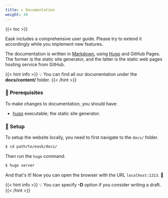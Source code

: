 ```yaml
---
title: ✒️ Documentation
weight: 30
---
```


{{< toc >}}

Eask includes a comprehensive user guide. Please try to extend it accordingly while
you implement new features.

The documentation is written in [Markdown](https://gohugo.io/), using [Hugo]() and GitHub Pages.
The former is the static site generator, and the latter is the static web pages hosting service
from GitHub.

{{< hint info >}}
💡 You can find all our documentation under the **docs/content/** folder.
{{< /hint >}}

### 🚩 Prerequisites

To make changes to documentation, you should have:

* [hugo](https://gohugo.io/getting-started/quick-start/#step-1-install-hugo)
executable; the static site generator.

### 📐 Setup

To setup the website locally, you need to first navigate to the `docs/` folder.

```sh
$ cd path/to/eask/docs/
```

Then run the `hugo` command:

```sh
$ hugo server
```

And that's it! Now you can open the browser with the URL `localhost:1313`. 🎉

{{< hint info >}}
💡 You can specify **-D** option if you consider writing a draft.
{{< /hint >}}

